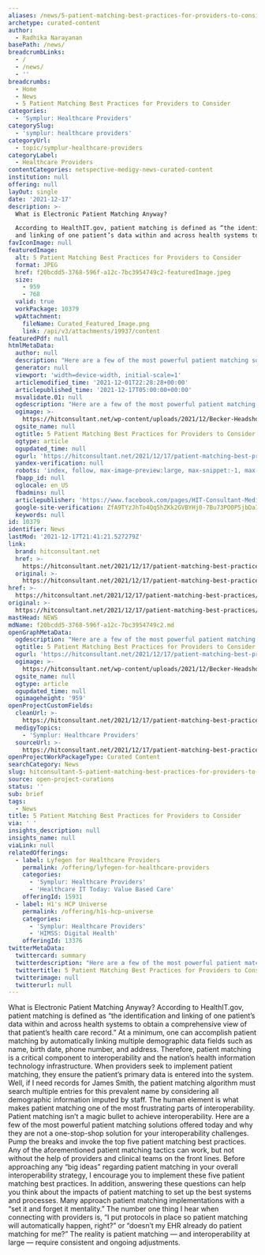 ```yaml
---
aliases: /news/5-patient-matching-best-practices-for-providers-to-consider
archetype: curated-content
author:
  - Radhika Narayanan
basePath: /news/
breadcrumbLinks:
  - /
  - /news/
  - ''
breadcrumbs:
  - Home
  - News
  - 5 Patient Matching Best Practices for Providers to Consider
categories:
  - 'Symplur: Healthcare Providers'
categorySlug:
  - 'symplur: healthcare providers'
categoryUrl:
  - topic/symplur-healthcare-providers
categoryLabel:
  - Healthcare Providers
contentCategories: netspective-medigy-news-curated-content
institution: null
offering: null
layOut: single
date: '2021-12-17'
description: >-
  What is Electronic Patient Matching Anyway?

  According to HealthIT.gov, patient matching is defined as “the identification
  and linking of one patient’s data within and across health systems to obtain a
favIconImage: null
featuredImage:
  alt: 5 Patient Matching Best Practices for Providers to Consider
  format: JPEG
  href: f20bcdd5-3768-596f-a12c-7bc3954749c2-featuredImage.jpeg
  size:
    - 959
    - 768
  valid: true
  workPackage: 10379
  wpAttachment:
    fileName: Curated_Featured_Image.png
    link: /api/v3/attachments/19937/content
featuredPdf: null
htmlMetaData:
  author: null
  description: "Here are a few of the most powerful patient matching solutions offered today and why they are not a one-stop-shop solution for your...\_\_"
  generator: null
  viewport: 'width=device-width, initial-scale=1'
  articlemodified_time: '2021-12-01T22:28:28+00:00'
  articlepublished_time: '2021-12-17T05:00:00+00:00'
  msvalidate.01: null
  ogdescription: "Here are a few of the most powerful patient matching solutions offered today and why they are not a one-stop-shop solution for your...\_\_"
  ogimage: >-
    https://hitconsultant.net/wp-content/uploads/2021/12/Becker-Headshot-768x959.png
  ogsite_name: null
  ogtitle: 5 Patient Matching Best Practices for Providers to Consider
  ogtype: article
  ogupdated_time: null
  ogurl: 'https://hitconsultant.net/2021/12/17/patient-matching-best-practices/'
  yandex-verification: null
  robots: 'index, follow, max-image-preview:large, max-snippet:-1, max-video-preview:-1'
  fbapp_id: null
  oglocale: en_US
  fbadmins: null
  articlepublisher: 'https://www.facebook.com/pages/HIT-Consultant-Media/302199219847409'
  google-site-verification: ZfA9TYzJhTo4Qq5hZKk2GVBYHj0-7Bu73PO0P5jbDaI
  keywords: null
id: 10379
identifier: News
lastMod: '2021-12-17T21:41:21.527279Z'
link:
  brand: hitconsultant.net
  href: >-
    https://hitconsultant.net/2021/12/17/patient-matching-best-practices/#.Ybzka2jP1PY
  original: >-
    https://hitconsultant.net/2021/12/17/patient-matching-best-practices/#.Ybzka2jP1PY
href: >-
  https://hitconsultant.net/2021/12/17/patient-matching-best-practices/#.Ybzka2jP1PY
original: >-
  https://hitconsultant.net/2021/12/17/patient-matching-best-practices/#.Ybzka2jP1PY
mastHead: NEWS
mdName: f20bcdd5-3768-596f-a12c-7bc3954749c2.md
openGraphMetaData:
  ogdescription: "Here are a few of the most powerful patient matching solutions offered today and why they are not a one-stop-shop solution for your...\_\_"
  ogtitle: 5 Patient Matching Best Practices for Providers to Consider
  ogurl: 'https://hitconsultant.net/2021/12/17/patient-matching-best-practices/'
  ogimage: >-
    https://hitconsultant.net/wp-content/uploads/2021/12/Becker-Headshot-768x959.png
  ogsite_name: null
  ogtype: article
  ogupdated_time: null
  ogimageheight: '959'
openProjectCustomFields:
  cleanUrl: >-
    https://hitconsultant.net/2021/12/17/patient-matching-best-practices/#.Ybzka2jP1PY
  medigyTopics:
    - 'Symplur: Healthcare Providers'
  sourceUrl: >-
    https://hitconsultant.net/2021/12/17/patient-matching-best-practices/#.Ybzka2jP1PY
openProjectWorkPackageType: Curated Content
searchCategory: News
slug: hitconsultant-5-patient-matching-best-practices-for-providers-to-consider
source: open-project-curations
status: ''
sub: brief
tags:
  - News
title: 5 Patient Matching Best Practices for Providers to Consider
via: ' '
insights_description: null
insights_name: null
viaLink: null
relatedOfferings:
  - label: Lyfegen for Healthcare Providers
    permalink: /offering/lyfegen-for-healthcare-providers
    categories:
      - 'Symplur: Healthcare Providers'
      - 'Healthcare IT Today: Value Based Care'
    offeringId: 15931
  - label: H1's HCP Universe
    permalink: /offering/h1s-hcp-universe
    categories:
      - 'Symplur: Healthcare Providers'
      - 'HIMSS: Digital Health'
    offeringId: 13376
twitterMetaData:
  twittercard: summary
  twitterdescription: "Here are a few of the most powerful patient matching solutions offered today and why they are not a one-stop-shop solution for your...\_\_"
  twittertitle: 5 Patient Matching Best Practices for Providers to Consider
  twitterimage: null
  twitterurl: null
---
```

<p>What is Electronic Patient Matching Anyway?
According to HealthIT.gov, patient matching is defined as “the identification and linking of one patient’s data within and across health systems to obtain a comprehensive view of that patient’s health care record.” At a minimum, one can accomplish patient matching by automatically linking multiple demographic data fields such as name, birth date, phone number, and address.
Therefore, patient matching is a critical component to interoperability and the nation’s health information technology infrastructure.
When providers seek to implement patient matching, they ensure the patient’s primary data is entered into the system.
Well, if I need records for James Smith, the patient matching algorithm must search multiple entries for this prevalent name by considering all demographic information imputed by staff.
The human element is what makes patient matching one of the most frustrating parts of interoperability.
Patient matching isn’t a magic bullet to achieve interoperability.
Here are a few of the most powerful patient matching solutions offered today and why they are not a one-stop-shop solution for your interoperability challenges.
Pump the breaks and invoke the top five patient matching best practices.
Any of the aforementioned patient matching tactics can work, but not without the help of providers and clinical teams on the front lines.
Before approaching any “big ideas” regarding patient matching in your overall interoperability strategy, I encourage you to implement these five patient matching best practices.
In addition, answering these questions can help you think about the impacts of patient matching to set up the best systems and processes.
Many approach patient matching implementations with a “set it and forget it mentality.” The number one thing I hear when connecting with providers is, “I put protocols in place so patient matching will automatically happen, right?” or “doesn’t my EHR already do patient matching for me?” The reality is patient matching — and interoperability at large — require consistent and ongoing adjustments.</p>